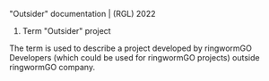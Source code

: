 
"Outsider" documentation | (RGL) 2022

1. Term "Outsider" project

The term is used to describe a project developed
by ringwormGO Developers (which could be used for ringwormGO projects) outside ringwormGO company.
